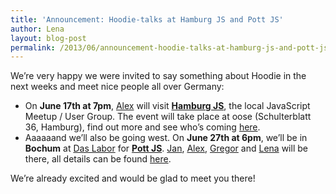 ```yaml
---
title: 'Announcement: Hoodie-talks at Hamburg JS and Pott JS'
author: Lena
layout: blog-post
permalink: /2013/06/announcement-hoodie-talks-at-hamburg-js-and-pott-js/
---
```

We&#8217;re very happy we were invited to say something about Hoodie in the next weeks and meet nice people all over Germany:

*   On **June 17th at 7pm**, [Alex][1] will visit **[Hamburg JS][2]**, the local JavaScript Meetup / User Group. The event will take place at oose (Schulterblatt 36, Hamburg), find out more and see who&#8217;s coming [here][3].
*   Aaaaaand we&#8217;ll also be going west. On **June 27th at 6pm**, we&#8217;ll be in **Bochum** at [Das Labor][4] for **[Pott JS][5]**. [Jan][6], [Alex][1], [Gregor][7] and [Lena][8] will be there, all details can be found [here][9].

We&#8217;re already excited and would be glad to meet you there!

 [1]: http://twitter.com/espylaub
 [2]: http://twitter.com/hhjs
 [3]: http://www.meetup.com/hamburg-js/
 [4]: http://das-labor.org/
 [5]: http://twitter.com/pottjs
 [6]: http://twitter.com/janl
 [7]: http://twitter.com/gr2m
 [8]: http://twitter.com/ffffux
 [9]: http://pottjs.de/